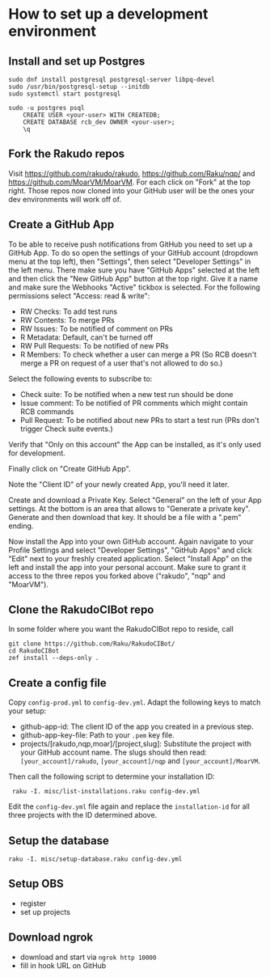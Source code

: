 How to set up a development environment
=======================================

Install and set up Postgres
---------------------------

    sudo dnf install postgresql postgresql-server libpq-devel
    sudo /usr/bin/postgresql-setup --initdb
    sudo systemctl start postgresql

    sudo -u postgres psql
        CREATE USER <your-user> WITH CREATEDB;
        CREATE DATABASE rcb_dev OWNER <your-user>;
        \q


Fork the Rakudo repos
---------------------

Visit <https://github.com/rakudo/rakudo>, <https://github.com/Raku/nqp/> and <https://github.com/MoarVM/MoarVM>. For each click on "Fork" at the top right. Those repos now cloned into your GitHub user will be the ones your dev environments will work off of.


Create a GitHub App
-------------------

To be able to receive push notifications from GitHub you need to set up a GitHub App. To do so open the settings of your GitHub account (dropdown menu at the top left), then "Settings", then select "Developer Settings" in the left menu. There make sure you have "GitHub Apps" selected at the left and then click the "New GitHub App" button at the top right. Give it a name and make sure the Webhooks "Active" tickbox is selected. For the following permissions select "Access: read & write":

- RW Checks: To add test runs
- RW Contents: To merge PRs
- RW Issues: To be notified of comment on PRs
- R Metadata: Default, can't be turned off
- RW Pull Requests: To be notified of new PRs
- R Members: To check whether a user can merge a PR (So RCB doesn't merge a PR on request of a user that's not allowed to do so.)

Select the following events to subscribe to:

- Check suite: To be notified when a new test run should be done
- Issue comment: To be notified of PR comments which might contain RCB commands
- Pull Request: To be notified about new PRs to start a test run (PRs don't trigger Check suite events.)

Verify that "Only on this account" the App can be installed, as it's only used for development.

Finally click on "Create GitHub App".

Note the "Client ID" of your newly created App, you'll need it later.

Create and download a Private Key. Select "General" on the left of your App settings. At the bottom is an area that allows to "Generate a private key". Generate and then download that key. It should be a file with a ".pem" ending.

Now install the App into your own GitHub account. Again navigate to your Profile Settings and select "Developer Settings", "GitHub Apps" and click "Edit" next to your freshly created application. Select "Install App" on the left and install the app into your personal account. Make sure to grant it access to the three repos you forked above ("rakudo", "nqp" and "MoarVM").


Clone the RakudoCIBot repo
------------------------

In some folder where you want the RakudoCIBot repo to reside, call

    git clone https://github.com/Raku/RakudoCIBot/
    cd RakudoCIBot
    zef install --deps-only .


Create a config file
--------------------

Copy `config-prod.yml` to `config-dev.yml`. Adapt the following keys to match your setup:

- github-app-id: The client ID of the app you created in a previous step.
- github-app-key-file: Path to your `.pem` key file.
- projects/[rakudo,nqp,moar]/[project,slug]: Substitute the project with your GitHub account name. The slugs should then read: `[your_account]/rakudo`, `[your_account]/nqp` and `[your_account]/MoarVM`.

Then call the following script to determine your installation ID:

     raku -I. misc/list-installations.raku config-dev.yml

Edit the `config-dev.yml` file again and replace the `installation-id` for all three projects with the ID determined above.


Setup the database
------------------

    raku -I. misc/setup-database.raku config-dev.yml


Setup OBS
---------

- register
- set up projects


Download ngrok
--------------

- download and start via `ngrok http 10000`
- fill in hook URL on GitHub


